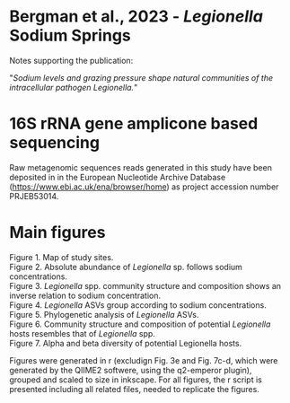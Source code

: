 # Bergman et al., 2023 - _Legionella_ Sodium Springs 
Notes supporting the publication: <br> 

"_Sodium levels and grazing pressure shape natural communities of the intracellular pathogen Legionella._"

# 16S rRNA gene amplicone based sequencing
Raw metagenomic sequences reads generated in this study have been deposited in in the European Nucleotide Archive Database (https://www.ebi.ac.uk/ena/browser/home) as project accession number PRJEB53014.

# Main figures
Figure 1. Map of study sites. <br>
Figure 2. Absolute abundance of _Legionella_ sp. follows sodium concentrations. <br>
Figure 3. _Legionella_ spp. community structure and composition shows an inverse relation to sodium concentration. <br>
Figure 4. _Legionella_ ASVs group according to sodium concentrations. <br>
Figure 5. Phylogenetic analysis of _Legionella_ ASVs. <br>
Figure 6. Community structure and composition of potential _Legionella_ hosts resembles that of _Legionella_ spp. <br> 
Figure 7. Alpha and beta diversity of potential Legionella hosts. <br> 

Figures were generated in r (excludign Fig. 3e and Fig. 7c-d, which were generated by the QIIME2 softwere, using the q2-emperor plugin), <br>
grouped and scaled to size in inkscape. For all figures, the r script is presented including all related files, needed to replicate the figures. 





